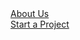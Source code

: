 <!-- wp:group {"align":"full","layout":{"type":"default"}} -->
<div class="wp-block-group alignfull"><!-- wp:cover {"url":"https://liteyeardesign.files.wordpress.com/2023/08/header1.png","id":431,"hasParallax":true,"dimRatio":0,"minHeight":100,"minHeightUnit":"vh","contentPosition":"center center","align":"center","layout":{"type":"default"}} -->
<div class="wp-block-cover aligncenter has-parallax" style="min-height:100vh"><span aria-hidden="true" class="wp-block-cover__background has-background-dim-0 has-background-dim"></span><div role="img" class="wp-block-cover__image-background wp-image-431 has-parallax" style="background-position:50% 50%;background-image:url(https://liteyeardesign.files.wordpress.com/2023/08/header1.png)"></div><div class="wp-block-cover__inner-container"><!-- wp:buttons {"layout":{"type":"flex","justifyContent":"space-between"}} -->
<div class="wp-block-buttons"><!-- wp:button -->
<div class="wp-block-button"><a class="wp-block-button__link wp-element-button" href="https://liteyeardesign.wordpress.com/about/">About Us</a></div>
<!-- /wp:button -->

<!-- wp:button -->
<div class="wp-block-button"><a class="wp-block-button__link wp-element-button" href="mailto:liteyeardesign@gmail.com">Start a Project</a></div>
<!-- /wp:button --></div>
<!-- /wp:buttons --></div></div>
<!-- /wp:cover --></div>
<!-- /wp:group -->

<!-- wp:columns {"align":"wide"} -->
<div class="wp-block-columns alignwide"><!-- wp:column -->
<div class="wp-block-column"><!-- wp:heading {"textAlign":"center","level":3,"style":{"typography":{"lineHeight":1.4,"fontSize":"1.625rem","fontStyle":"normal","fontWeight":"600"}}} -->
<h3 class="wp-block-heading has-text-align-center" style="font-size:1.625rem;font-style:normal;font-weight:600;line-height:1.4">Welcome To Liteyear</h3>
<!-- /wp:heading -->

<!-- wp:image {"align":"center","id":486,"width":"473px","height":"264px","sizeSlug":"large","linkDestination":"none"} -->
<figure class="wp-block-image aligncenter size-large is-resized"><img src="https://liteyeardesign.files.wordpress.com/2023/08/bannerloop.gif?w=1024" alt="" class="wp-image-486" style="width:473px;height:264px" /></figure>
<!-- /wp:image --></div>
<!-- /wp:column -->

<!-- wp:column -->
<div class="wp-block-column"><!-- wp:paragraph {"align":"left","style":{"typography":{"fontSize":"1.125rem","lineHeight":"1.7"}}} -->
<p class="has-text-align-left" style="font-size:1.125rem;line-height:1.7">Liteyear is a dynamic web design agency known for crafting stunning and user-centric websites that captivate audiences and drive results. With a keen focus on modern aesthetics, intuitive navigation, and seamless functionality, Liteyear transforms visions into digital realities. The talented team of designers and developers work collaboratively to create responsive and visually engaging websites that cater to a diverse range of industries and clients. </p>
<!-- /wp:paragraph -->

<!-- wp:paragraph -->
<p><em>At Liteyear Design, we believe in the power of creativity to shape a brighter tomorrow. Our mission is to craft designs that inspire, innovate, and captivate, empowering brands to soar to new heights. With dedication and imagination as our fuel, we're here to turn your vision into a masterpiece that resonates, leaving an indelible mark on the world."</em><br><em><strong>- Jason Scott (Owner/Creator)</strong></em></p>
<!-- /wp:paragraph --></div>
<!-- /wp:column --></div>
<!-- /wp:columns -->

<!-- wp:group {"align":"full","style":{"spacing":{"margin":{"top":"0px","bottom":"0px"}}}} -->
<div class="wp-block-group alignfull" style="margin-top:0px;margin-bottom:0px"><!-- wp:separator -->
<hr class="wp-block-separator has-alpha-channel-opacity" />
<!-- /wp:separator --></div>
<!-- /wp:group -->

<!-- wp:separator {"backgroundColor":"tertiary"} -->
<hr class="wp-block-separator has-text-color has-tertiary-color has-alpha-channel-opacity has-tertiary-background-color has-background" />
<!-- /wp:separator -->

<!-- wp:columns {"verticalAlignment":"top","align":"wide"} -->
<div class="wp-block-columns alignwide are-vertically-aligned-top"><!-- wp:column {"verticalAlignment":"top"} -->
<div class="wp-block-column is-vertically-aligned-top"><!-- wp:image {"id":541,"sizeSlug":"large","linkDestination":"none"} -->
<figure class="wp-block-image size-large"><img src="https://liteyeardesign.files.wordpress.com/2023/08/3-2.png?w=791" alt="" class="wp-image-541" /></figure>
<!-- /wp:image --></div>
<!-- /wp:column -->

<!-- wp:column {"verticalAlignment":"top"} -->
<div class="wp-block-column is-vertically-aligned-top"><!-- wp:image {"id":542,"sizeSlug":"large","linkDestination":"none"} -->
<figure class="wp-block-image size-large"><img src="https://liteyeardesign.files.wordpress.com/2023/08/2-2.png?w=791" alt="" class="wp-image-542" /></figure>
<!-- /wp:image --></div>
<!-- /wp:column -->

<!-- wp:column {"verticalAlignment":"top"} -->
<div class="wp-block-column is-vertically-aligned-top"><!-- wp:image {"id":544,"sizeSlug":"large","linkDestination":"none"} -->
<figure class="wp-block-image size-large"><img src="https://liteyeardesign.files.wordpress.com/2023/08/4-3.png?w=791" alt="" class="wp-image-544" /></figure>
<!-- /wp:image --></div>
<!-- /wp:column --></div>
<!-- /wp:columns -->

<!-- wp:jetpack/slideshow {"autoplay":true,"delay":5,"ids":[568,569,570,571,572,573,576],"sizeSlug":"large"} -->
<div class="wp-block-jetpack-slideshow aligncenter" data-autoplay="true" data-delay="5" data-effect="slide"><div class="wp-block-jetpack-slideshow_container swiper-container"><ul class="wp-block-jetpack-slideshow_swiper-wrapper swiper-wrapper"><li class="wp-block-jetpack-slideshow_slide swiper-slide"><figure><img alt="" class="wp-block-jetpack-slideshow_image wp-image-568" data-id="568" src="https://liteyeardesign.files.wordpress.com/2023/08/1-2.png?w=1024" /></figure></li><li class="wp-block-jetpack-slideshow_slide swiper-slide"><figure><img alt="" class="wp-block-jetpack-slideshow_image wp-image-569" data-id="569" src="https://liteyeardesign.files.wordpress.com/2023/08/2-3.png?w=1024" /></figure></li><li class="wp-block-jetpack-slideshow_slide swiper-slide"><figure><img alt="" class="wp-block-jetpack-slideshow_image wp-image-570" data-id="570" src="https://liteyeardesign.files.wordpress.com/2023/08/3-3.png?w=1024" /></figure></li><li class="wp-block-jetpack-slideshow_slide swiper-slide"><figure><img alt="" class="wp-block-jetpack-slideshow_image wp-image-571" data-id="571" src="https://liteyeardesign.files.wordpress.com/2023/08/4-4.png?w=1024" /></figure></li><li class="wp-block-jetpack-slideshow_slide swiper-slide"><figure><img alt="" class="wp-block-jetpack-slideshow_image wp-image-572" data-id="572" src="https://liteyeardesign.files.wordpress.com/2023/08/5.png?w=1024" /></figure></li><li class="wp-block-jetpack-slideshow_slide swiper-slide"><figure><img alt="" class="wp-block-jetpack-slideshow_image wp-image-573" data-id="573" src="https://liteyeardesign.files.wordpress.com/2023/08/6.png?w=1024" /></figure></li><li class="wp-block-jetpack-slideshow_slide swiper-slide"><figure><img alt="" class="wp-block-jetpack-slideshow_image wp-image-576" data-id="576" src="https://liteyeardesign.files.wordpress.com/2023/08/black-and-white-modern-company-presentation.png?w=1024" /></figure></li></ul><a class="wp-block-jetpack-slideshow_button-prev swiper-button-prev swiper-button-white" role="button"></a><a class="wp-block-jetpack-slideshow_button-next swiper-button-next swiper-button-white" role="button"></a><a aria-label="Pause Slideshow" class="wp-block-jetpack-slideshow_button-pause" role="button"></a><div class="wp-block-jetpack-slideshow_pagination swiper-pagination swiper-pagination-white"></div></div></div>
<!-- /wp:jetpack/slideshow -->

<!-- wp:cover {"url":"https://liteyeardesign.files.wordpress.com/2023/08/nexp7_ai_development_professional_creative_vector_art_4k_red_bl_cde44a25-e512-4de2-8b2c-10c34c23b56b.png","id":588,"hasParallax":true,"dimRatio":20,"overlayColor":"black","minHeight":40,"minHeightUnit":"vw","contentPosition":"center left","align":"full","style":{"spacing":{"padding":{"top":"7vw","bottom":"7vw","right":"7vw","left":"7vh"}}},"layout":{"type":"default"}} -->
<div class="wp-block-cover alignfull has-parallax has-custom-content-position is-position-center-left" style="padding-top:7vw;padding-right:7vw;padding-bottom:7vw;padding-left:7vh;min-height:40vw"><span aria-hidden="true" class="wp-block-cover__background has-black-background-color has-background-dim-20 has-background-dim"></span><div role="img" class="wp-block-cover__image-background wp-image-588 has-parallax" style="background-position:50% 50%;background-image:url(https://liteyeardesign.files.wordpress.com/2023/08/nexp7_ai_development_professional_creative_vector_art_4k_red_bl_cde44a25-e512-4de2-8b2c-10c34c23b56b.png)"></div><div class="wp-block-cover__inner-container"><!-- wp:group {"style":{"elements":{"link":{"color":{"text":"var:preset|color|white"}}}},"textColor":"white","layout":{"inherit":false,"contentSize":"520px","type":"constrained"}} -->
<div class="wp-block-group has-white-color has-text-color has-link-color"><!-- wp:heading {"level":1,"style":{"spacing":{"margin":{"top":"0px"}}}} -->
<h1 class="wp-block-heading" style="margin-top:0px">Our AI Philosophy</h1>
<!-- /wp:heading -->

<!-- wp:buttons -->
<div class="wp-block-buttons"><!-- wp:button -->
<div class="wp-block-button"><a class="wp-block-button__link wp-element-button" href="https://liteyeardesign.wordpress.com/about/ai-philosophy/">Learn More</a></div>
<!-- /wp:button --></div>
<!-- /wp:buttons --></div>
<!-- /wp:group -->

<!-- wp:buttons {"layout":{"type":"flex","justifyContent":"center"}} -->
<div class="wp-block-buttons"><!-- wp:button /--></div>
<!-- /wp:buttons --></div></div>
<!-- /wp:cover -->

<!-- wp:media-text {"align":"full","mediaId":901,"mediaLink":"https://liteyeardesign.wordpress.com/ccclogo/","mediaType":"image","imageFill":false,"style":{"spacing":{"padding":{"top":"0","right":"0","bottom":"0","left":"0"}}},"backgroundColor":"tertiary"} -->
<div class="wp-block-media-text alignfull is-stacked-on-mobile has-tertiary-background-color has-background" style="padding-top:0;padding-right:0;padding-bottom:0;padding-left:0"><figure class="wp-block-media-text__media"><img src="https://liteyeardesign.files.wordpress.com/2023/09/ccclogo.png?w=1024" alt="" class="wp-image-901 size-full" /></figure><div class="wp-block-media-text__content"><!-- wp:group {"style":{"spacing":{"padding":{"top":"var:preset|spacing|50","right":"var:preset|spacing|40","bottom":"var:preset|spacing|50","left":"var:preset|spacing|40"}}},"layout":{"type":"constrained","contentSize":"480px"}} -->
<div class="wp-block-group" style="padding-top:var(--wp--preset--spacing--50);padding-right:var(--wp--preset--spacing--40);padding-bottom:var(--wp--preset--spacing--50);padding-left:var(--wp--preset--spacing--40)"><!-- wp:heading -->
<h2 class="wp-block-heading">The Creative Code Canvas</h2>
<!-- /wp:heading -->

<!-- wp:paragraph {"fontSize":"small"} -->
<p class="has-small-font-size">"Welcome to 'The Creative Code Canvas,' our weekly blog, and your digital playground for all things tech, graphic design, AI, and beyond. Dive into the dynamic world of creativity and innovation as we explore the intersection of technology and design. Join us on a journey where artistry meets algorithms, and where imagination knows no bounds. Let's decode creativity together!"</p>
<!-- /wp:paragraph -->

<!-- wp:buttons -->
<div class="wp-block-buttons"><!-- wp:button -->
<div class="wp-block-button"><a class="wp-block-button__link wp-element-button" href="https://creativecodecanvas.wordpress.com/" target="_blank" rel="noreferrer noopener">Start Decoding</a></div>
<!-- /wp:button --></div>
<!-- /wp:buttons --></div>
<!-- /wp:group --></div></div>
<!-- /wp:media-text -->

<!-- wp:group {"align":"full","style":{"color":{"background":"#ffffff"},"spacing":{"margin":{"top":"0px","bottom":"0px"}}},"layout":{"inherit":true,"type":"constrained"}} -->
<div class="wp-block-group alignfull has-background" style="background-color:#ffffff;margin-top:0px;margin-bottom:0px"><!-- wp:columns {"verticalAlignment":"center","align":"full","style":{"spacing":{"blockGap":{"left":"0px"}}}} -->
<div class="wp-block-columns alignfull are-vertically-aligned-center"><!-- wp:column {"verticalAlignment":"center","width":"50%"} -->
<div class="wp-block-column is-vertically-aligned-center" style="flex-basis:50%"><!-- wp:group {"style":{"spacing":{"padding":{"right":"10%","left":"10%"}}},"layout":{"type":"constrained"}} -->
<div class="wp-block-group" style="padding-right:10%;padding-left:10%"><!-- wp:heading {"level":1,"style":{"typography":{"fontSize":"68px","lineHeight":"1"},"color":{"text":"#2f2f2f"}},"className":"margin-bottom-none"} -->
<h1 class="wp-block-heading margin-bottom-none has-text-color" style="color:#2f2f2f;font-size:68px;line-height:1">Securing Your Digital Canvas</h1>
<!-- /wp:heading -->

<!-- wp:paragraph {"style":{"typography":{"fontSize":18},"color":{"text":"#2f2f2f"}},"className":"margin-top-half"} -->
<p class="margin-top-half has-text-color" style="color:#2f2f2f;font-size:18px">Download our comprehensive guide to cyber-security, tailored for graphic designers.</p>
<!-- /wp:paragraph -->

<!-- wp:buttons -->
<div class="wp-block-buttons"><!-- wp:button -->
<div class="wp-block-button"><a class="wp-block-button__link wp-element-button" href="https://drive.google.com/file/d/18qyaUsHP4dgM6y1MBlSE5KF4ICtogRXG/view?usp=sharing" target="_blank" rel="noreferrer noopener">Download</a></div>
<!-- /wp:button --></div>
<!-- /wp:buttons --></div>
<!-- /wp:group --></div>
<!-- /wp:column -->

<!-- wp:column {"verticalAlignment":"center","width":"50%"} -->
<div class="wp-block-column is-vertically-aligned-center" style="flex-basis:50%"><!-- wp:image {"id":908,"sizeSlug":"large","linkDestination":"none"} -->
<figure class="wp-block-image size-large"><img src="https://liteyeardesign.files.wordpress.com/2023/09/nexp7_cyber_security_in_graphic_design_professional_modern_mini_da6c4a60-5dab-4fbb-b6e5-7a1407f88146.png?w=1024" alt="" class="wp-image-908" /></figure>
<!-- /wp:image --></div>
<!-- /wp:column --></div>
<!-- /wp:columns --></div>
<!-- /wp:group -->

<!-- wp:separator -->
<hr class="wp-block-separator has-alpha-channel-opacity" />
<!-- /wp:separator -->

<!-- wp:group {"align":"full","style":{"spacing":{"padding":{"top":"var:preset|spacing|60","right":"var:preset|spacing|60","bottom":"var:preset|spacing|60","left":"var:preset|spacing|60"}},"elements":{"link":{"color":{"text":"var:preset|color|primary"}}}},"backgroundColor":"tertiary","textColor":"foreground"} -->
<div class="wp-block-group alignfull has-foreground-color has-tertiary-background-color has-text-color has-background has-link-color" style="padding-top:var(--wp--preset--spacing--60);padding-right:var(--wp--preset--spacing--60);padding-bottom:var(--wp--preset--spacing--60);padding-left:var(--wp--preset--spacing--60)"><!-- wp:columns {"style":{"spacing":{"padding":{"top":"40px","bottom":"40px"}}}} -->
<div class="wp-block-columns" style="padding-top:40px;padding-bottom:40px"><!-- wp:column {"width":"66.66%"} -->
<div class="wp-block-column" style="flex-basis:66.66%"><!-- wp:heading -->
<h2 class="wp-block-heading">Here’s what we can do...</h2>
<!-- /wp:heading -->

<!-- wp:paragraph -->
<p>Whether it's an e-commerce platform, portfolio site, or corporate page, Liteyear Design is committed to delivering cutting-edge websites that elevate brands and leave a lasting digital impression.</p>
<!-- /wp:paragraph --></div>
<!-- /wp:column -->

<!-- wp:column {"width":"33.33%"} -->
<div class="wp-block-column" style="flex-basis:33.33%"><!-- wp:image {"id":422,"sizeSlug":"large","linkDestination":"none"} -->
<figure class="wp-block-image size-large"><img src="https://liteyeardesign.files.wordpress.com/2023/08/nexp7_a_modern_website_design_sleek_red_black_yellow_purple_ora_da9be1be-37c2-4684-b265-d2e6c3f0b4ac.png?w=1024" alt="" class="wp-image-422" /></figure>
<!-- /wp:image --></div>
<!-- /wp:column --></div>
<!-- /wp:columns -->

<!-- wp:columns -->
<div class="wp-block-columns"><!-- wp:column -->
<div class="wp-block-column"><!-- wp:image {"id":407,"sizeSlug":"full","linkDestination":"none"} -->
<figure class="wp-block-image size-full"><img src="https://liteyeardesign.files.wordpress.com/2023/08/nexp7_a_modern_website_design_sleek_red_black_yellow_purple_ora_d716e462-4ff3-4ebb-9747-83015a296ba8.png" alt="" class="wp-image-407" /></figure>
<!-- /wp:image --></div>
<!-- /wp:column -->

<!-- wp:column -->
<div class="wp-block-column"><!-- wp:columns -->
<div class="wp-block-columns"><!-- wp:column -->
<div class="wp-block-column"><!-- wp:image {"id":406,"sizeSlug":"full","linkDestination":"none"} -->
<figure class="wp-block-image size-full"><img src="https://liteyeardesign.files.wordpress.com/2023/08/nexp7_a_modern_website_design_sleek_red_black_yellow_purple_ora_75073b70-cceb-427a-8c37-f6584a4c9332.png" alt="" class="wp-image-406" /></figure>
<!-- /wp:image -->

<!-- wp:image {"id":394,"sizeSlug":"large","linkDestination":"none"} -->
<figure class="wp-block-image size-large"><img src="https://liteyeardesign.files.wordpress.com/2023/08/nexp7_professional_brand_design_elements_for_a_modern_company_d_dcbe0d36-63d7-440c-a4be-8fe4a26c75bd.png?w=1024" alt="" class="wp-image-394" /></figure>
<!-- /wp:image --></div>
<!-- /wp:column -->

<!-- wp:column -->
<div class="wp-block-column"><!-- wp:image {"id":405,"sizeSlug":"full","linkDestination":"none"} -->
<figure class="wp-block-image size-full"><img src="https://liteyeardesign.files.wordpress.com/2023/08/nexp7_a_modern_website_design_sleek_red_black_yellow_purple_ora_821e484a-a86f-4351-828e-99aeb7900cb3.png" alt="" class="wp-image-405" /></figure>
<!-- /wp:image -->

<!-- wp:image {"id":391,"sizeSlug":"large","linkDestination":"none"} -->
<figure class="wp-block-image size-large"><img src="https://liteyeardesign.files.wordpress.com/2023/08/nexp7_professional_brand_design_elements_for_a_modern_company_d_277d0bb6-f936-4299-afa8-e7efca56d3ac.png?w=1024" alt="" class="wp-image-391" /></figure>
<!-- /wp:image --></div>
<!-- /wp:column --></div>
<!-- /wp:columns --></div>
<!-- /wp:column --></div>
<!-- /wp:columns -->

<!-- wp:separator -->
<hr class="wp-block-separator has-alpha-channel-opacity" />
<!-- /wp:separator --></div>
<!-- /wp:group -->

<!-- wp:group {"align":"full","style":{"spacing":{"padding":{"top":"7vw","bottom":"7vw","right":"var:preset|spacing|60","left":"var:preset|spacing|60"},"margin":{"top":"0px","bottom":"0px"},"blockGap":"0"}},"backgroundColor":"tertiary","layout":{"inherit":true,"type":"constrained"}} -->
<div class="wp-block-group alignfull has-tertiary-background-color has-background" style="margin-top:0px;margin-bottom:0px;padding-top:7vw;padding-right:var(--wp--preset--spacing--60);padding-bottom:7vw;padding-left:var(--wp--preset--spacing--60)"><!-- wp:columns {"align":"wide"} -->
<div class="wp-block-columns alignwide"><!-- wp:column {"width":"33.34%","style":{"spacing":{"blockGap":"16px"}}} -->
<div class="wp-block-column" style="flex-basis:33.34%"><!-- wp:heading {"textAlign":"center","level":3,"fontSize":"large"} -->
<h3 class="wp-block-heading has-text-align-center has-large-font-size">Example Site 1</h3>
<!-- /wp:heading -->

<!-- wp:image {"id":688,"sizeSlug":"large","linkDestination":"custom"} -->
<figure class="wp-block-image size-large"><a href="https://liteyeardesign.wordpress.com/example-1/"><img src="https://liteyeardesign.files.wordpress.com/2023/08/nexp7_website_banner_elegant_classical_design_professional_busi_51f8bf96-cb11-47b2-9042-26de15b1cedb-1.png?w=1024" alt="" class="wp-image-688" /></a></figure>
<!-- /wp:image --></div>
<!-- /wp:column -->

<!-- wp:column {"width":"33.34%","style":{"spacing":{"blockGap":"16px"}}} -->
<div class="wp-block-column" style="flex-basis:33.34%"><!-- wp:heading {"textAlign":"center","level":3,"fontSize":"large"} -->
<h3 class="wp-block-heading has-text-align-center has-large-font-size">Example Site 2</h3>
<!-- /wp:heading -->

<!-- wp:image {"id":705,"sizeSlug":"large","linkDestination":"custom"} -->
<figure class="wp-block-image size-large"><a href="https://liteyeardesign.wordpress.com/example-2/"><img src="https://liteyeardesign.files.wordpress.com/2023/08/nexp7_website_banner_rustic_rugged_sports_outdoors_design_profe_311d0c0e-4986-4dd1-91ec-1f44a25037b4.png?w=1024" alt="" class="wp-image-705" /></a></figure>
<!-- /wp:image --></div>
<!-- /wp:column -->

<!-- wp:column {"width":"33.33%","style":{"spacing":{"blockGap":"16px"}}} -->
<div class="wp-block-column" style="flex-basis:33.33%"><!-- wp:heading {"textAlign":"center","level":3,"fontSize":"large"} -->
<h3 class="wp-block-heading has-text-align-center has-large-font-size">Example Site 3</h3>
<!-- /wp:heading -->

<!-- wp:image {"id":810,"sizeSlug":"large","linkDestination":"custom"} -->
<figure class="wp-block-image size-large"><a href="https://liteyeardesign.wordpress.com/example-3/"><img src="https://liteyeardesign.files.wordpress.com/2023/08/nexp7_solar_flare_logo_strong_bold_technology_design_profession_9d246cfd-03b3-44d9-a3a0-8328bebde6ae.png?w=1024" alt="" class="wp-image-810" /></a></figure>
<!-- /wp:image --></div>
<!-- /wp:column --></div>
<!-- /wp:columns --></div>
<!-- /wp:group -->

<!-- wp:separator -->
<hr class="wp-block-separator has-alpha-channel-opacity" />
<!-- /wp:separator -->

<!-- wp:group {"align":"wide","style":{"spacing":{"padding":{"top":"0","right":"0","bottom":"0","left":"0"}}},"backgroundColor":"tertiary","layout":{"inherit":true,"type":"constrained"}} -->
<div class="wp-block-group alignwide has-tertiary-background-color has-background" style="padding-top:0;padding-right:0;padding-bottom:0;padding-left:0"><!-- wp:columns {"align":"wide","style":{"spacing":{"blockGap":{"top":"0vw","left":"0vw"}}}} -->
<div class="wp-block-columns alignwide"><!-- wp:column {"verticalAlignment":"center","width":"40%"} -->
<div class="wp-block-column is-vertically-aligned-center" style="flex-basis:40%"><!-- wp:group {"style":{"spacing":{"padding":{"top":"var:preset|spacing|70","right":"var:preset|spacing|70","bottom":"var:preset|spacing|70","left":"var:preset|spacing|70"}}},"layout":{"type":"constrained"}} -->
<div class="wp-block-group" style="padding-top:var(--wp--preset--spacing--70);padding-right:var(--wp--preset--spacing--70);padding-bottom:var(--wp--preset--spacing--70);padding-left:var(--wp--preset--spacing--70)"><!-- wp:heading {"style":{"spacing":{"margin":{"top":"0px"}}}} -->
<h2 class="wp-block-heading" style="margin-top:0px">Getting started is the hardest part</h2>
<!-- /wp:heading -->

<!-- wp:buttons {"layout":{"type":"flex"}} -->
<div class="wp-block-buttons"><!-- wp:button -->
<div class="wp-block-button"><a class="wp-block-button__link wp-element-button" href="https://liteyeardesign.wordpress.com/about/">Learn more</a></div>
<!-- /wp:button --></div>
<!-- /wp:buttons --></div>
<!-- /wp:group --></div>
<!-- /wp:column -->

<!-- wp:column {"width":"60%"} -->
<div class="wp-block-column" style="flex-basis:60%"><!-- wp:image {"id":409,"sizeSlug":"full","linkDestination":"none"} -->
<figure class="wp-block-image size-full"><img src="https://liteyeardesign.files.wordpress.com/2023/08/nexp7_a_modern_website_design_sleek_red_black_yellow_purple_ora_f8a65fa2-96f3-4e40-958b-0409ac19d201.png" alt="" class="wp-image-409" /></figure>
<!-- /wp:image --></div>
<!-- /wp:column --></div>
<!-- /wp:columns --></div>
<!-- /wp:group -->

<!-- wp:group {"align":"full","style":{"spacing":{"padding":{"top":"100px","bottom":"100px"}}},"backgroundColor":"tertiary","textColor":"foreground","layout":{"inherit":true,"type":"constrained"}} -->
<div class="wp-block-group alignfull has-foreground-color has-tertiary-background-color has-text-color has-background" style="padding-top:100px;padding-bottom:100px"><!-- wp:columns {"align":"wide","style":{"spacing":{"blockGap":{"top":"60px","left":"60px"}}}} -->
<div class="wp-block-columns alignwide"><!-- wp:column {"width":"33.33%"} -->
<div class="wp-block-column" style="flex-basis:33.33%"><!-- wp:heading {"style":{"typography":{"fontSize":"53px","lineHeight":"1.1"},"spacing":{"margin":{"top":"0px"}}}} -->
<h2 class="wp-block-heading" style="margin-top:0px;font-size:53px;line-height:1.1">Get in touch</h2>
<!-- /wp:heading -->

<!-- wp:paragraph {"style":{"typography":{"lineHeight":"1.65"}}} -->
<p style="line-height:1.65">Don’t hesitate to reach out with the contact information below, or send a message using the form.</p>
<!-- /wp:paragraph -->

<!-- wp:media-text {"mediaPosition":"right","mediaId":382,"mediaLink":"https://liteyeardesign.wordpress.com/liteyear-logo_black-3/","mediaType":"image","verticalAlignment":"center"} -->
<div class="wp-block-media-text has-media-on-the-right is-stacked-on-mobile is-vertically-aligned-center"><div class="wp-block-media-text__content"><!-- wp:paragraph {"placeholder":"Content…"} -->
<p><strong>Liteyear Design</strong> San Antonio, TX 78237             </p>
<!-- /wp:paragraph -->

<!-- wp:paragraph {"placeholder":"Content…"} -->
<p>817-933-1745</p>
<!-- /wp:paragraph --></div><figure class="wp-block-media-text__media"><img src="https://liteyeardesign.files.wordpress.com/2023/08/liteyear-logo_black-3.png?w=507" alt="" class="wp-image-382 size-full" /></figure></div>
<!-- /wp:media-text -->

<!-- wp:paragraph -->
<p><em>Or Email us for a FREE consultation </em>-<br><strong><em><a href="mailto:liteyeardesign@gmail.com">liteyeardesign@gmail.com </a></em></strong></p>
<!-- /wp:paragraph -->

<!-- wp:paragraph -->
<p>© 2023 Liteyear Design</p>
<!-- /wp:paragraph --></div>
<!-- /wp:column -->

<!-- wp:column {"width":"66.66%"} -->
<div class="wp-block-column" style="flex-basis:66.66%"><!-- wp:jetpack/contact-form {"subject":"","to":"","className":"is-style-default"} -->
<div class="wp-block-jetpack-contact-form is-style-default"><!-- wp:jetpack/field-name {"required":true,"requiredText":"(required)"} /-->

<!-- wp:jetpack/field-email {"required":true,"requiredText":"(required)"} /-->

<!-- wp:jetpack/field-textarea {"label":"Message","requiredText":"(required)"} /-->

<!-- wp:jetpack/button {"element":"button","text":"Submit","borderRadius":4,"lock":{"move":false,"remove":true}} /--></div>
<!-- /wp:jetpack/contact-form --></div>
<!-- /wp:column --></div>
<!-- /wp:columns --></div>
<!-- /wp:group -->
